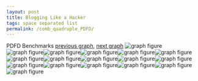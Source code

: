 ```yaml
---
layout: post
title: Blogging Like a Hacker
tags: space separated list
permalink: /comb_quadruple_PDFD/
---
```


PDFD Benchmarks
[previous graph](../comb_quadruple_O/), [next graph](../comb_quadruple_RB/)
![graph figure](./images/quadruple/PDFD/PDFD-AVL_box.png)![graph figure](./images/quadruple/PDFD/PDFD-A_box.png)![graph figure](./images/quadruple/PDFD/PDFD-CYPHERD_box.png)![graph figure](./images/quadruple/PDFD/PDFD-EGG_box.png)![graph figure](./images/quadruple/PDFD/PDFD-FACE_box.png)![graph figure](./images/quadruple/PDFD/PDFD-FLOYD_box.png)![graph figure](./images/quadruple/PDFD/PDFD-F_box.png)![graph figure](./images/quadruple/PDFD/PDFD-H_box.png)![graph figure](./images/quadruple/PDFD/PDFD-JSOND_box.png)![graph figure](./images/quadruple/PDFD/PDFD-K_box.png)![graph figure](./images/quadruple/PDFD/PDFD-O_box.png)![graph figure](./images/quadruple/PDFD/PDFD-PDFD_box.png)![graph figure](./images/quadruple/PDFD/PDFD-RB_box.png)![graph figure](./images/quadruple/PDFD/PDFD-ROD_box.png)![graph figure](./images/quadruple/PDFD/PDFD-SMATRIX_box.png)![graph figure](./images/quadruple/PDFD/PDFD-SORTD_box.png)![graph figure](./images/quadruple/PDFD/PDFD-ZB_box.png)